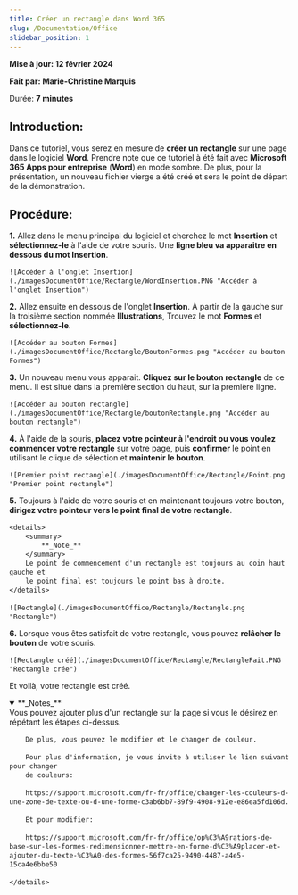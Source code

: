 ```yaml
---
title: Créer un rectangle dans Word 365
slug: /Documentation/Office
slidebar_position: 1
---
```


**Mise à jour: 12 février 2024**

**Fait par: Marie-Christine Marquis**

Durée: **7 minutes**

## **Introduction:**

Dans ce tutoriel, vous serez en mesure de **créer un rectangle** sur une page dans le logiciel **Word**. 
Prendre note que ce tutoriel à été fait avec **Microsoft 365 Apps pour entreprise** (**Word**) en mode 
sombre. De plus, pour la présentation, un nouveau fichier vierge a été créé et sera le point de départ 
de la démonstration.

## **Procédure:**

**1.** Allez dans le menu principal du logiciel et cherchez le mot **Insertion** et 
	**sélectionnez-le** à l'aide de votre souris. Une **ligne bleu va apparaitre 
	en dessous du mot Insertion**.

	![Accéder à l'onglet Insertion](./imagesDocumentOffice/Rectangle/WordInsertion.PNG "Accéder à l'onglet Insertion")

**2.** Allez ensuite en dessous de l'onglet **Insertion**. À partir de la gauche sur la
	troisième section nommée **Illustrations**, Trouvez le mot **Formes** et
	**sélectionnez-le**.

	![Accéder au bouton Formes](./imagesDocumentOffice/Rectangle/BoutonFormes.png "Accéder au bouton Formes")

**3.** Un nouveau menu vous apparait. **Cliquez sur le bouton rectangle** de ce menu. Il est situé
	dans la première section du haut, sur la première ligne.

	![Accéder au bouton rectangle](./imagesDocumentOffice/Rectangle/boutonRectangle.png "Accéder au bouton rectangle")

**4.** À l'aide de la souris, **placez votre pointeur à l'endroit ou vous voulez commencer 
	votre rectangle** sur votre page, puis **confirmer** le point en utilisant le clique de 
	sélection et **maintenir le bouton**. 

	![Premier point rectangle](./imagesDocumentOffice/Rectangle/Point.png "Premier point rectangle")	 

**5.** Toujours à l'aide de votre souris et en maintenant toujours votre bouton, **dirigez 
	votre pointeur vers le point final de votre rectangle**. 

	<details> 
		<summary>
			**_Note_**
		</summary> 
		Le point de commencement d'un rectangle est toujours au coin haut gauche et
		le point final est toujours le point bas à droite.
	</details>
	
	![Rectangle](./imagesDocumentOffice/Rectangle/Rectangle.png "Rectangle")	

**6.** Lorsque vous êtes satisfait de votre rectangle, vous pouvez **relâcher le bouton** de
	votre souris.

	![Rectangle créé](./imagesDocumentOffice/Rectangle/RectangleFait.PNG "Rectangle crée")	

Et voilà, votre rectangle est créé. 

<details open> 
		<summary>
			**_Notes_**
		</summary> 
		Vous pouvez ajouter plus d'un rectangle sur la page si vous le désirez en 
		répétant les étapes ci-dessus. 
		
		De plus, vous pouvez le modifier et le changer de couleur. 

		Pour plus d'information, je vous invite à utiliser le lien suivant pour changer 
		de couleurs: 

		https://support.microsoft.com/fr-fr/office/changer-les-couleurs-d-une-zone-de-texte-ou-d-une-forme-c3ab6bb7-89f9-4908-912e-e86ea5fd106d.

		Et pour modifier:
		
		https://support.microsoft.com/fr-fr/office/op%C3%A9rations-de-base-sur-les-formes-redimensionner-mettre-en-forme-d%C3%A9placer-et-ajouter-du-texte-%C3%A0-des-formes-56f7ca25-9490-4487-a4e5-15ca4e6bbe50

	</details>